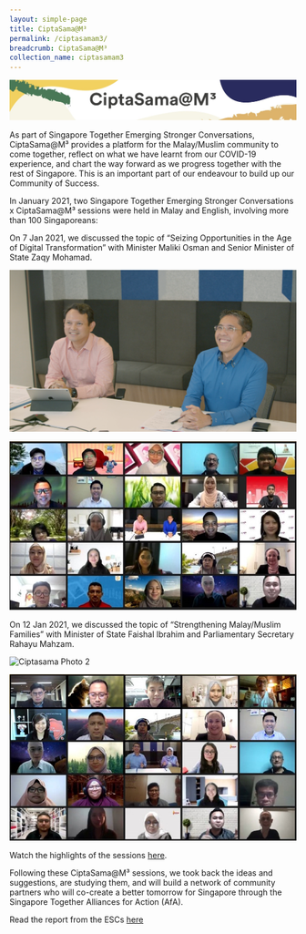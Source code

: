```yaml
---
layout: simple-page
title: CiptaSama@M³
permalink: /ciptasamam3/
breadcrumb: CiptaSama@M³
collection_name: ciptasamam3
---
```


![Ciptasama header](/images/Ciptasama-website-header.jpeg)

As part of Singapore Together Emerging Stronger Conversations, CiptaSama@M³ provides a platform for the Malay/Muslim community to come together, reflect on what we have learnt from our COVID-19 experience, and chart the way forward as we progress together with the rest of Singapore. This is an important part of our endeavour to build up our Community of Success.

In January 2021, two Singapore Together Emerging Stronger Conversations x CiptaSama@M³ sessions were held in Malay and English, involving more than 100 Singaporeans:

On 7 Jan 2021, we discussed the topic of “Seizing Opportunities in the Age of Digital Transformation” with Minister Maliki Osman and Senior Minister of State Zaqy Mohamad.

![Ciptasama Photo 1](/images/Ciptasama-photo-1.png)

![Ciptasama Photo 3](/images/Thank-you-1.jpg)

On 12 Jan 2021, we discussed the topic of “Strengthening Malay/Muslim Families” with Minister of State Faishal Ibrahim and Parliamentary Secretary Rahayu Mahzam.

![Ciptasama Photo 2](/images/Ciptasama-photo-2.jpg)

![Ciptasama Photo 4](/images/thank-you-2.jpg)

Watch the highlights of the sessions [here](https://www.youtube.com/watch?v=78tzB2lFKB8).

Following these CiptaSama@M³ sessions, we took back the ideas and suggestions, are studying them, and will build a network of community partners who will co-create a better tomorrow for Singapore through the Singapore Together Alliances for Action (AfA).

Read the report from the ESCs <a href="/images/PDF/Ciptasama_ESC_Report_6.3MB.pdf" class="no-pdf-icon" style="margin-left:0;">here</a>

